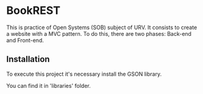 # BookREST

This is practice of Open Systems (SOB) subject of URV.
It consists to create a website with a MVC pattern. To do this, there are two phases: Back-end and Front-end.

## Installation

To execute this project it's necessary install the GSON library.

You can find it in 'libraries' folder.
